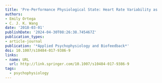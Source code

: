 ```yaml
---
title: 'Pre-Performance Physiological State: Heart Rate Variability as a Predictor of Shooting Performance'
authors:
- Emily Ortega
- C. J. K. Wang
date: '2018-03-01'
publishDate: '2024-04-30T08:26:38.745467Z'
publication_types:
- article-journal
publication: '*Applied Psychophysiology and Biofeedback*'
doi: 10.1007/s10484-017-9386-9
links:
- name: URL
  url: http://link.springer.com/10.1007/s10484-017-9386-9
tags:
  - psychophysiology
---
```

